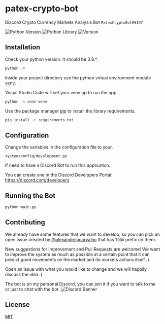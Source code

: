 # patex-crypto-bot
Discord Crypto Currency Markets Analysis Bot `PatexCryptoBot#5197`

![Python Version](https://img.shields.io/badge/Python-3.8-yellow.svg)
![Python Library](https://img.shields.io/badge/Library-discord.py-blue.svg)
![Version](https://img.shields.io/badge/Version-0.1-green.svg)

## Installation

Check your python version. It should be 3.8.\*.
```bash
python -V
```

Inside your project directory use the python virtual environment module [venv](https://docs.python.org/3/library/venv.html).

Visual Studio Code will set your venv up to run the app.
```bash
python -m venv venv
```

Use the package manager [pip](https://pip.pypa.io/en/stable/) to install the library requirements.
```bash
pip install -r requirements.txt
```

## Configuration

Change the variables in the configuration file to your.
```
system/config/development.py
```

If need to have a Discord Bot to run this application.

You can create one in the Discord Developers Portal: https://discord.com/developers

## Running the Bot

```bash
python main.py
```

## Contributing
We already have some features that we want to develop, so you can pick an open issue created by [@alexandrejacarvalho](http://github.com/alexandrejacarvalho) that has `TODO` prefix on them.

New suggestions for improvement and Pull Requests are welcome! We want to improve the system as much as possible at a certain point that it can predict good movements on the market and do markets actions itself ;)

Open an issue with what you would like to change and we will happily discuss the idea :)

The bot is on my personal Discord, you can join it if you want to talk to me or just to chat with the bot.
![Discord Banner](https://discordapp.com/api/guilds/689652038807978040/widget.png?style=banner2)

## License
[MIT](https://choosealicense.com/licenses/mit/)
